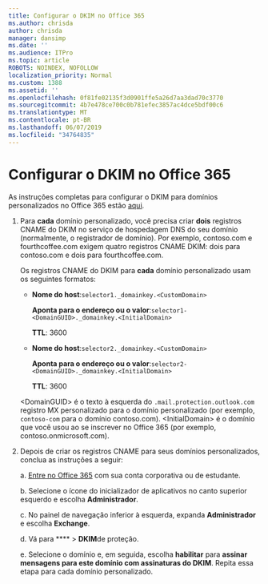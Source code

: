```yaml
---
title: Configurar o DKIM no Office 365
ms.author: chrisda
author: chrisda
manager: dansimp
ms.date: ''
ms.audience: ITPro
ms.topic: article
ROBOTS: NOINDEX, NOFOLLOW
localization_priority: Normal
ms.custom: 1388
ms.assetid: ''
ms.openlocfilehash: 0f81fe02135f3d0901ffe5a26d7aa3dad70c3770
ms.sourcegitcommit: 4b7e478ce700c0b781efec3857ac4dce5bdf00c6
ms.translationtype: MT
ms.contentlocale: pt-BR
ms.lasthandoff: 06/07/2019
ms.locfileid: "34764835"
---
```

# <a name="setup-dkim-in-office-365"></a>Configurar o DKIM no Office 365

As instruções completas para configurar o DKIM para domínios personalizados no Office 365 estão [aqui](https://docs.microsoft.com/office365/SecurityCompliance/use-dkim-to-validate-outbound-email#what-you-need-to-do-to-manually-set-up-dkim-in-office-365).

1. Para **cada** domínio personalizado, você precisa criar **dois** registros CNAME do DKIM no serviço de hospedagem DNS do seu domínio (normalmente, o registrador de domínio). Por exemplo, contoso.com e fourthcoffee.com exigem quatro registros CNAME DKIM: dois para contoso.com e dois para fourthcoffee.com.

   Os registros CNAME do DKIM para **cada** domínio personalizado usam os seguintes formatos:

   - **Nome do host**:`selector1._domainkey.<CustomDomain>`

     **Aponta para o endereço ou o valor**:`selector1-<DomainGUID>._domainkey.<InitialDomain>`

     **TTL**: 3600

   - **Nome do host**:`selector2._domainkey.<CustomDomain>`

     **Aponta para o endereço ou o valor**:`selector2-<DomainGUID>._domainkey.<InitialDomain>`

     **TTL**: 3600

   \<DomainGUID\> é o texto à esquerda do `.mail.protection.outlook.com` registro MX personalizado para o domínio personalizado (por exemplo, `contoso-com` para o domínio contoso.com). \<InitialDomain\> é o domínio que você usou ao se inscrever no Office 365 (por exemplo, contoso.onmicrosoft.com).

2. Depois de criar os registros CNAME para seus domínios personalizados, conclua as instruções a seguir:

   a. [Entre no Office 365](https://support.office.microsoft.com/article/e9eb7d51-5430-4929-91ab-6157c5a050b4) com sua conta corporativa ou de estudante.

   b. Selecione o ícone do inicializador de aplicativos no canto superior esquerdo e escolha **Administrador**.

   c. No painel de navegação inferior à esquerda, expanda **Administrador** e escolha **Exchange**.

   d. Vá para **** > **DKIM**de proteção.

   e. Selecione o domínio e, em seguida, escolha **habilitar** para **assinar mensagens para este domínio com assinaturas do DKIM**. Repita essa etapa para cada domínio personalizado.
